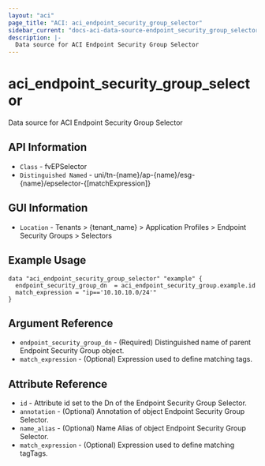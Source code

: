 ```yaml
---
layout: "aci"
page_title: "ACI: aci_endpoint_security_group_selector"
sidebar_current: "docs-aci-data-source-endpoint_security_group_selector"
description: |-
  Data source for ACI Endpoint Security Group Selector
---
```


# aci_endpoint_security_group_selector #

Data source for ACI Endpoint Security Group Selector

## API Information ##

* `Class` - fvEPSelector
* `Distinguished Named` - uni/tn-{name}/ap-{name}/esg-{name}/epselector-{[matchExpression]}

## GUI Information ##

* `Location` - Tenants > {tenant_name} > Application Profiles > Endpoint Security Groups > Selectors

## Example Usage ##

```hcl
data "aci_endpoint_security_group_selector" "example" {
  endpoint_security_group_dn  = aci_endpoint_security_group.example.id
  match_expression = "ip=='10.10.10.0/24'"
}
```

## Argument Reference ##

* `endpoint_security_group_dn` - (Required) Distinguished name of parent Endpoint Security Group object.
* `match_expression` - (Optional) Expression used to define matching tags.

## Attribute Reference ##

* `id` - Attribute id set to the Dn of the Endpoint Security Group Selector.
* `annotation` - (Optional) Annotation of object Endpoint Security Group Selector.
* `name_alias` - (Optional) Name Alias of object Endpoint Security Group Selector.
* `match_expression` - (Optional) Expression used to define matching tagTags.
